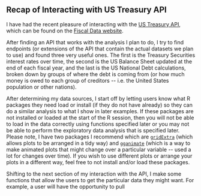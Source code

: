 ## Recap of Interacting with US Treasury API

I have had the recent pleasure of interacting with the [US Treasury API](https://fiscaldata.treasury.gov/api-documentation/), which can be found on the [Fiscal Data website](https://fiscaldata.treasury.gov/). 

After finding an API that works with the analysis I plan to do, I try to find endpoints (or extensions of the API that contain the actual datasets we plan to use) and found three very useful ones. The first is the Treasury Securities interest rates over time, the second is the US Balance Sheet updated at the end of each fiscal year, and the last is the US National Debt calculations, broken down by groups of where the debt is coming from (or how much money is owed to each group of creditors -- i.e. the United States population or other nations). 

After determining my data sources, I start off by letting users know what R packages they need load or install (if they do not have already) so they can do a similar analysis to what I show in later examples. If these packages are not installed or loaded at the start of the R session, then you will not be able to load in the data correctly using functions specified later or you may not be able to perform the exploratory data analysis that is specified later. Please note, I have two packages I recommend which are [`gridExtra`](https://cran.r-project.org/web/packages/gridExtra/gridExtra.pdf) (which allows plots to be arranged in a tidy way) and [`gganimate`](https://gganimate.com/) (which is a way to make animated plots that might change over a particular variable -- used a lot for changes over time). If you wish to use different plots or arrange your plots in a different way, feel free to not install and/or load these packages. 

Shifting to the next section of my interaction with the API, I make some functions that allow the users to get the particular data they might want. For example, a user will have the opportunity to pull 

